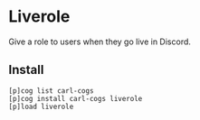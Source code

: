 # Liverole

Give a role to users when they go live in Discord.

## Install

```
[p]cog list carl-cogs
[p]cog install carl-cogs liverole
[p]load liverole
```
